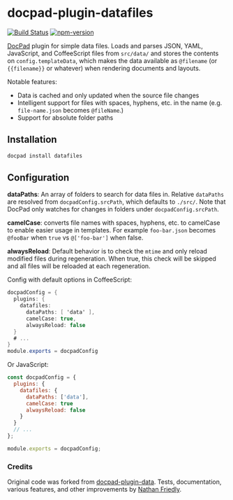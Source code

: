 docpad-plugin-datafiles
=======================

[![Build Status](https://travis-ci.org/nfriedly/docpad-plugin-datafiles.svg?branch=master)](https://travis-ci.org/nfriedly/docpad-plugin-datafiles)
[![npm-version](https://img.shields.io/npm/v/docpad-plugin-datafiles.svg)](https://www.npmjs.com/package/docpad-plugin-datafiles)

[DocPad](http://docpad.org/) plugin for simple data files. 
Loads and parses JSON, YAML, JavaScript, and CoffeeScript files from `src/data/` and stores the contents on 
`config.templateData`, which makes the data available as `@filename` (or `{{filename}}` or whatever) when rendering 
documents and layouts.

Notable features:

* Data is cached and only updated when the source file changes
* Intelligent support for files with spaces, hyphens, etc. in the name (e.g. `file-name.json` becomes `@fileName`.)
* Support for absolute folder paths


## Installation

```sh
docpad install datafiles
```

## Configuration

**dataPaths**: An array of folders to search for data files in. 
Relative `dataPaths` are resolved from `docpadConfig.srcPath`, which defaults to `./src/`.
Note that DocPad only watches for changes in folders under `docpadConfig.srcPath`.

**camelCase**: converts file names with spaces, hyphens, etc. to camelCase to enable easier usage in templates.
For example `foo-bar.json` becomes `@fooBar` when `true` vs `@['foo-bar']` when false.

**alwaysReload**: Default behavior is to check the `mtime` and only reload modified files during regeneration. 
When true, this check will be skipped and all files will be reloaded at each regeneration.

Config with default options in CoffeeScript:

```cs
docpadConfig = {
  plugins: {
    datafiles: 
      dataPaths: [ 'data' ],
      camelCase: true,
      alwaysReload: false
  }    
  # ...
}
module.exports = docpadConfig
```

Or JavaScript:
```js
const docpadConfig = {
  plugins: {
    datafiles: {
      dataPaths: ['data'],
      camelCase: true
      alwaysReload: false
    }
  }
  // ...
};

module.exports = docpadConfig;
```

### Credits

Original code was forked from [docpad-plugin-data](https://github.com/SE7ENSKY/docpad-plugin-data). 
Tests, documentation, various features, and other improvements by [Nathan Friedly](http://nfriedly.com/).
